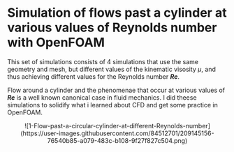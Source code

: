<h1>Simulation of flows past a cylinder at various values of Reynolds number with OpenFOAM</h1>

This set of simulations consists of 4 simulations that use the same geometry and mesh, but different values of the kinematic visosity $\mu$\, and thus achieving different values for the Reynolds number <strong><em>Re</em></strong>.

Flow around a cylinder and the phenomenae that occur at various values of <strong><em>Re</em></strong> is a well known canonical case in fluid mechanics. I did theese simulations to solidify what i learned about CFD and get some practice in OpenFOAM.

<p style="text-align: center;">![1-Flow-past-a-circular-cylinder-at-different-Reynolds-number](https://user-images.githubusercontent.com/84512701/209145156-76540b85-a079-483c-b108-9f27f827c504.png)</p>


